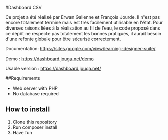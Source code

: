 #Dashboard CSV

Ce projet a été réalisé par Erwan Gallenne et François Jourde. Il n'est pas encore totalement terminé mais est très facilement utilisable en l'état.
Pour diverses raisons liées à la réalisation au fil de l'eau, le code proposé dans ce dépôt ne respecte pas totalement les bonnes pratiques, il aurait besoin d'une refonte globale pour être sécurisé correctement.

Documentation: https://sites.google.com/view/learning-designer-suite/

Démo : https://dashboard.jouga.net/demo

Usable version : https://dashboard.jouga.net/

##Requirements
* Web server with PHP
* No database required

## How to install
1. Clone this repository
1. Run  composer install
1. Have fun

